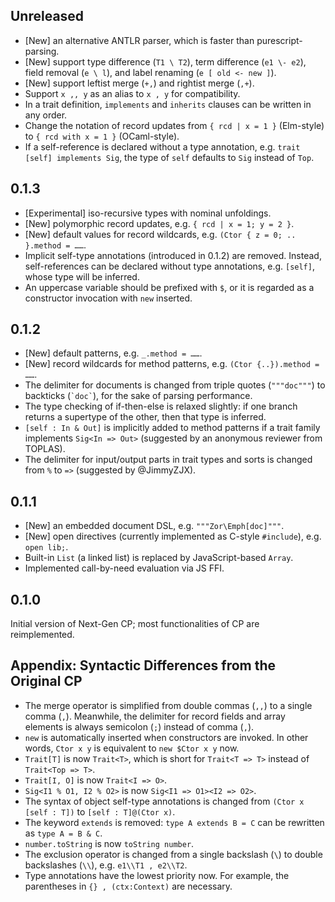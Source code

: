 ## Unreleased

- [New] an alternative ANTLR parser, which is faster than purescript-parsing.
- [New] support type difference (`T1 \ T2`), term difference (`e1 \- e2`), field removal (`e \ l`), and label renaming (`e [ old <- new ]`).
- [New] support leftist merge (`+,`) and rightist merge (`,+`).
- Support `x ,, y` as an alias to `x , y` for compatibility.
- In a trait definition, `implements` and `inherits` clauses can be written in any order.
- Change the notation of record updates from `{ rcd | x = 1 }` (Elm-style) to `{ rcd with x = 1 }` (OCaml-style).
- If a self-reference is declared without a type annotation, e.g. `trait [self] implements Sig`, the type of `self` defaults to `Sig` instead of `Top`.

## 0.1.3

- [Experimental] iso-recursive types with nominal unfoldings.
- [New] polymorphic record updates, e.g. `{ rcd | x = 1; y = 2 }`.
- [New] default values for record wildcards, e.g. `(Ctor { z = 0; .. }.method = ……`.
- Implicit self-type annotations (introduced in 0.1.2) are removed. Instead, self-references can be declared without type annotations, e.g. `[self]`, whose type will be inferred.
- An uppercase variable should be prefixed with `$`, or it is regarded as a constructor invocation with `new` inserted.

## 0.1.2

- [New] default patterns, e.g. `_.method = ……`.
- [New] record wildcards for method patterns, e.g. `(Ctor {..}).method = ……`.
- The delimiter for documents is changed from triple quotes (`"""doc"""`) to backticks (`` `doc` ``), for the sake of parsing performance.
- The type checking of if-then-else is relaxed slightly: if one branch returns a supertype of the other, then that type is inferred.
- `[self : In & Out]` is implicitly added to method patterns if a trait family implements `Sig<In => Out>` (suggested by an anonymous reviewer from TOPLAS).
- The delimiter for input/output parts in trait types and sorts is changed from `%` to `=>` (suggested by @JimmyZJX).

## 0.1.1

- [New] an embedded document DSL, e.g. `"""Zor\Emph[doc]"""`.
- [New] open directives (currently implemented as C-style `#include`), e.g. `open lib;`.
- Built-in `List` (a linked list) is replaced by JavaScript-based `Array`.
- Implemented call-by-need evaluation via JS FFI.

## 0.1.0

Initial version of Next-Gen CP; most functionalities of CP are reimplemented.

## Appendix: Syntactic Differences from the Original CP

- The merge operator is simplified from double commas (`,,`) to a single comma (`,`). Meanwhile, the delimiter for record fields and array elements is always semicolon (`;`) instead of comma (`,`).
- `new` is automatically inserted when constructors are invoked. In other words, `Ctor x y` is equivalent to `new $Ctor x y` now.
- `Trait[T]` is now `Trait<T>`, which is short for `Trait<T => T>` instead of `Trait<Top => T>`.
- `Trait[I, O]` is now `Trait<I => O>`.
- `Sig<I1 % O1, I2 % O2>` is now `Sig<I1 => O1><I2 => O2>`.
- The syntax of object self-type annotations is changed from `(Ctor x [self : T])` to `[self : T]@(Ctor x)`.
- The keyword `extends` is removed: `type A extends B = C` can be rewritten as `type A = B & C`.
- `number.toString` is now `toString number`.
- The exclusion operator is changed from a single backslash (`\`) to double backslashes (`\\`), e.g. `e1\\T1 , e2\\T2`.
- Type annotations have the lowest priority now. For example, the parentheses in `{} , (ctx:Context)` are necessary.
